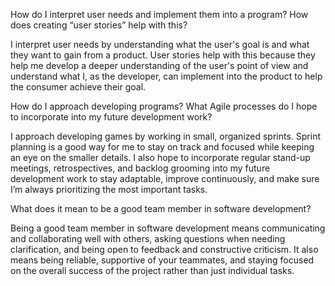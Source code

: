 How do I interpret user needs and implement them into a program? How does creating “user stories” help with this?

I interpret user needs by understanding what the user's goal is and what they want to gain from a product. User stories help with this 
because they help me develop a deeper understanding of the user's point of view and understand what I, as the developer, can implement into
the product to help the consumer achieve their goal.

How do I approach developing programs? What Agile processes do I hope to incorporate into my future development work?

I approach developing games by working in small, organized sprints. Sprint planning is a good way for me to stay on track and focused
while keeping an eye on the smaller details. I also hope to incorporate regular stand-up meetings, retrospectives, and backlog grooming into my future development work to stay adaptable, improve continuously, and make sure I’m always prioritizing the most important tasks.

What does it mean to be a good team member in software development?

Being a good team member in software development means communicating and collaborating well with others, asking questions when needing clarification, and being open to feedback and constructive criticism. It also means being reliable, supportive of your teammates, and staying focused on the overall success of the project rather than just individual tasks.
